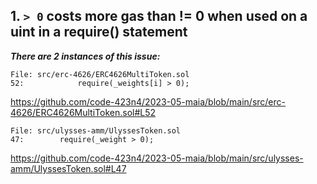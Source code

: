 ## 1. `> 0` costs more gas than != 0 when used on a uint in a require() statement

***There are 2 instances of this issue:***

``` 
File: src/erc-4626/ERC4626MultiToken.sol
52:            require(_weights[i] > 0);
```

https://github.com/code-423n4/2023-05-maia/blob/main/src/erc-4626/ERC4626MultiToken.sol#L52

``` 
File: src/ulysses-amm/UlyssesToken.sol
47:        require(_weight > 0);
```

https://github.com/code-423n4/2023-05-maia/blob/main/src/ulysses-amm/UlyssesToken.sol#L47